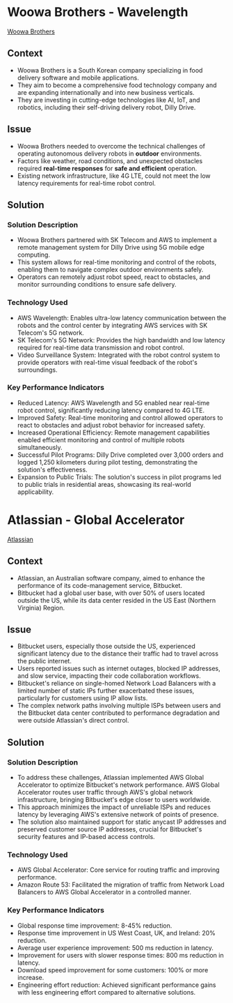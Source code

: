 # Woowa Brothers - Wavelength

[Woowa Brothers](https://aws.amazon.com/solutions/case-studies/woowa-brothers/?did=cr_card&trk=cr_card)

## Context

* Woowa Brothers is a South Korean company specializing in food delivery software and mobile applications.
* They aim to become a comprehensive food technology company and are expanding internationally and into new business verticals.
* They are investing in cutting-edge technologies like AI, IoT, and robotics, including their self-driving delivery robot, Dilly Drive.

## Issue

* Woowa Brothers needed to overcome the technical challenges of operating autonomous delivery robots in **outdoor** environments.
* Factors like weather, road conditions, and unexpected obstacles required **real-time responses** for **safe and efficient** operation.
* Existing network infrastructure, like 4G LTE, could not meet the low latency requirements for real-time robot control.

## Solution

### Solution Description

* Woowa Brothers partnered with SK Telecom and AWS to implement a remote management system for Dilly Drive using 5G mobile edge computing.
* This system allows for real-time monitoring and control of the robots, enabling them to navigate complex outdoor environments safely.
* Operators can remotely adjust robot speed, react to obstacles, and monitor surrounding conditions to ensure safe delivery.

### Technology Used

* AWS Wavelength: Enables ultra-low latency communication between the robots and the control center by integrating AWS services with SK Telecom's 5G network.
* SK Telecom's 5G Network: Provides the high bandwidth and low latency required for real-time data transmission and robot control.
* Video Surveillance System: Integrated with the robot control system to provide operators with real-time visual feedback of the robot's surroundings.

### Key Performance Indicators

* Reduced Latency: AWS Wavelength and 5G enabled near real-time robot control, significantly reducing latency compared to 4G LTE.
* Improved Safety: Real-time monitoring and control allowed operators to react to obstacles and adjust robot behavior for increased safety.
* Increased Operational Efficiency: Remote management capabilities enabled efficient monitoring and control of multiple robots simultaneously.
* Successful Pilot Programs: Dilly Drive completed over 3,000 orders and logged 1,250 kilometers during pilot testing, demonstrating the solution's effectiveness.
* Expansion to Public Trials: The solution's success in pilot programs led to public trials in residential areas, showcasing its real-world applicability.

# Atlassian - Global Accelerator

[Atlassian](https://aws.amazon.com/solutions/case-studies/atlassian-aws-global-accelerator/?did=cr_card&trk=cr_card)

## Context

* Atlassian, an Australian software company, aimed to enhance the performance of its code-management service, Bitbucket.
* Bitbucket had a global user base, with over 50% of users located outside the US, while its data center resided in the US East (Northern Virginia) Region.

## Issue

* Bitbucket users, especially those outside the US, experienced significant latency due to the distance their traffic had to travel across the public internet.
* Users reported issues such as internet outages, blocked IP addresses, and slow service, impacting their code collaboration workflows.
* Bitbucket's reliance on single-homed Network Load Balancers with a limited number of static IPs further exacerbated these issues, particularly for customers using IP allow lists.
* The complex network paths involving multiple ISPs between users and the Bitbucket data center contributed to performance degradation and were outside Atlassian's direct control.

## Solution

### Solution Description

* To address these challenges, Atlassian implemented AWS Global Accelerator to optimize Bitbucket's network performance.
AWS Global Accelerator routes user traffic through AWS's global network infrastructure, bringing Bitbucket's edge closer to users worldwide.
* This approach minimizes the impact of unreliable ISPs and reduces latency by leveraging AWS's extensive network of points of presence.
* The solution also maintained support for static anycast IP addresses and preserved customer source IP addresses, crucial for Bitbucket's security features and IP-based access controls.

### Technology Used

* AWS Global Accelerator: Core service for routing traffic and improving performance.
* Amazon Route 53: Facilitated the migration of traffic from Network Load Balancers to AWS Global Accelerator in a controlled manner.

### Key Performance Indicators

* Global response time improvement: 8-45% reduction.
* Response time improvement in US West Coast, UK, and Ireland: 20% reduction.
* Average user experience improvement: 500 ms reduction in latency.
* Improvement for users with slower response times: 800 ms reduction in latency.
* Download speed improvement for some customers: 100% or more increase.
* Engineering effort reduction: Achieved significant performance gains with less engineering effort compared to alternative solutions.